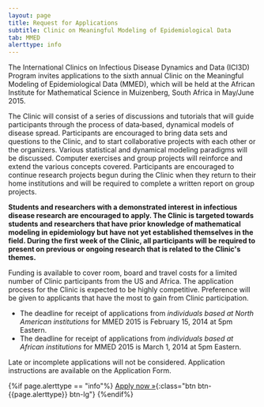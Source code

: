 ```yaml
---
layout: page
title: Request for Applications
subtitle: Clinic on Meaningful Modeling of Epidemiological Data
tab: MMED
alerttype: info
---
```

The International Clinics on Infectious Disease Dynamics and Data (ICI3D) Program invites applications to the sixth annual Clinic on the Meaningful Modeling of Epidemiological Data (MMED), which will be held at the African Institute for Mathematical Science in Muizenberg, South Africa in May/June 2015.

The Clinic will consist of a series of discussions and tutorials that will guide participants through the process of data‐based, dynamical models of disease spread. Participants are encouraged to bring data sets and questions to the Clinic, and to start collaborative projects with each other or the organizers. Various statistical and dynamical modeling paradigms will be discussed. Computer exercises and group projects will reinforce and extend the various concepts covered. Participants are encouraged to continue research projects begun during the Clinic when they return to their home institutions and will be required to complete a written report on group projects.

**Students and researchers with a demonstrated interest in infectious disease research are encouraged to apply. The Clinic is targeted towards students and researchers that have prior knowledge of mathematical modeling in epidemiology but have not yet established themselves in the field. During the first week of the Clinic, all participants will be required to present on previous or ongoing research that is related to the Clinic's themes.**

Funding is available to cover room, board and travel costs for a limited number of Clinic participants from the US and Africa. The application process for the Clinic is expected to be highly competitive. Preference will be given to applicants that have the most to gain from Clinic participation.

- The deadline for receipt of applications from _individuals based at North American institutions_ for MMED 2015 is February 15, 2014 at 5pm Eastern.
- The deadline for receipt of applications from _individuals based at African institutions_ for MMED 2015 is March 1, 2014 at 5pm Eastern.

Late or incomplete applications will not be considered. Application instructions are available on the Application Form.

{%if page.alerttype == "info"%}
[Apply now »](http://epi.ufl.edu/ici3d/mmed-application-form/ "Application Form"){:class="btn btn-{{page.alerttype}} btn-lg"}
{%endif%}
